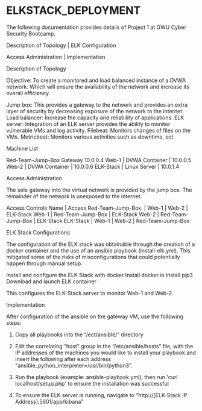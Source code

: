 # ELKSTACK_DEPLOYMENT
The following documentation provides details of Project 1 at GWU Cyber Security Bootcamp.


  Description of Topology   |  ELK Configuration

  Access Administration     |  Implementation


  Description of Topology

   Objective: To create a monitored and load balanced instance of a DVWA network.
  Which will ensure the availability of the network and increase its overall efficiency. 

  Jump box: This provides a gateway to the network and provides an extra layer of security by decreasing exposure of the network to the internet.
  Load balancer: Increase the capacity and reliability of applications.
  ELK server: Integration of an ELK server provides the ability to monitor vulnerable VMs and log activity.
  Filebeat: Monitors changes of files on the VMs.
  Metricbeat: Monitors various activities such as downtime, ect.


  Machine List

  Red-Team-Jump-Box  Gateway    10.0.0.4
  Web-1             | DVWA Container |    10.0.0.5
  Web-2             | DVWA Container |    10.0.0.6
  ELK-Stack         | Linux Server   |    10.0.1.4


 Access Administration

 The sole gateway into the virtual network is provided by the jump box. The remainder of the network is unexposed to the internet. 

 Access Controls
 Name         |              Access
  Red-Team-Jump-Box.  |   Web-1 | Web-2 | ELK-Stack
  Web-1               |   Red-Team-Jump-Box | ELK-Stack
  Web-2               |   Red-Team-Jump-Box | ELK-Stack
  ELK-Stack           |   Web-1 | Web-2 | Red-Team-Jump-Box

  ELK Stack Configurations

The configuration of the ELK stack was obtainable through the creation of a docker container and the use of an ansible playbook (install-elk.yml). This mitigated some of the risks of misconfigurations that could potentially happen through manual setup.

  Install and configure the ELK Stack with docker
  Install docker.io
  Install pip3
  Download and launch ELK container

  This configures the ELK-Stack server to monitor Web-1 and Web-2.


  Implementation

  After configuration of the ansible on the gateway VM, use the following steps:

  1. Copy all playbooks into the “/ect/ansible/” directory
  
  2. Edit the correlating “host” group in the “/etc/ansible/hosts” file, with the IP addresses of the
  machines you would like to install your playbook and insert the following after each address “ansible_python_interpreter=/usr/bin/python3”.
  
  3. Run the playbook (example: ansible-playbook.yml), then run 'curl localhost/setup.php' to ensure the installation was successful
  
  4. To ensure the ELK server is running, navigate to “http://[ELK-Stack IP Address]:5601/app/kibana”

